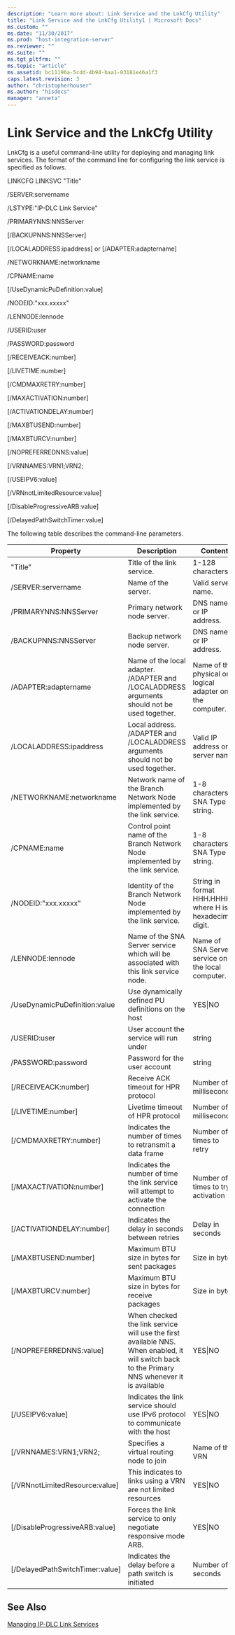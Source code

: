 ```yaml
---
description: "Learn more about: Link Service and the LnkCfg Utility"
title: "Link Service and the LnkCfg Utility1 | Microsoft Docs"
ms.custom: ""
ms.date: "11/30/2017"
ms.prod: "host-integration-server"
ms.reviewer: ""
ms.suite: ""
ms.tgt_pltfrm: ""
ms.topic: "article"
ms.assetid: bc11196a-5cdd-4b94-baa1-03181e46a1f3
caps.latest.revision: 3
author: "christopherhouser"
ms.author: "hisdocs"
manager: "anneta"
---
```

# Link Service and the LnkCfg Utility
LnkCfg is a useful command-line utility for deploying and managing link services. The format of the command line for configuring the link service is specified as follows.  
  
 LINKCFG LINKSVC "Title"  
  
 /SERVER:servername  
  
 /LSTYPE:"IP-DLC Link Service"  
  
 /PRIMARYNNS:NNSServer  
  
 [/BACKUPNNS:NNSServer]  
  
 [/LOCALADDRESS:ipaddress] or [/ADAPTER:adaptername]  
  
 /NETWORKNAME:networkname  
  
 /CPNAME:name  
  
 [/UseDynamicPuDefinition:value]  
  
 /NODEID:"xxx.xxxxx"  
  
 /LENNODE:lennode  
  
 /USERID:user  
  
 /PASSWORD:password  
  
 [/RECEIVEACK:number]  
  
 [/LIVETIME:number]  
  
 [/CMDMAXRETRY:number]  
  
 [/MAXACTIVATION:number]  
  
 [/ACTIVATIONDELAY:number]  
  
 [/MAXBTUSEND:number]  
  
 [/MAXBTURCV:number]  
  
 [/NOPREFERREDNNS:value]  
  
 [/VRNNAMES:VRN1;VRN2;  
  
 [/USEIPV6:value]  
  
 [/VRNnotLimitedResource:value]  
  
 [/DisableProgressiveARB:value]  
  
 [/DelayedPathSwitchTimer:value]  
  
 The following table describes the command-line parameters.  
  
|Property|Description|Content|  
|-|-|-|  
|"Title"|Title of the link service.|1-128 characters.|  
|/SERVER:servername|Name of the server.|Valid server name.|  
|/PRIMARYNNS:NNSServer|Primary network node server.|DNS name or IP address.|  
|/BACKUPNNS:NNSServer|Backup network node server.|DNS name or IP address.|  
|/ADAPTER:adaptername|Name of the local adapter. /ADAPTER and /LOCALADDRESS arguments should not be used together.|Name of the physical or logical adapter on the computer.|  
|/LOCALADDRESS:ipaddress|Local address. /ADAPTER and /LOCALADDRESS arguments should not be used together.|Valid IP address or server name.|  
|/NETWORKNAME:networkname|Network name of the Branch Network Node implemented by the link service.|1-8 characters SNA Type A string.|  
|/CPNAME:name|Control point name of the Branch Network Node implemented by the link service.|1-8 characters SNA Type A string.|  
|/NODEID:"xxx.xxxxx"|Identity of the Branch Network Node implemented by the link service.|String in format HHH.HHHHH where H is a hexadecimal digit.|  
|/LENNODE:lennode|Name of the SNA Server service which will be associated with this link service node.|Name of SNA Server service on the local computer.|  
|/UseDynamicPuDefinition:value|Use dynamically defined PU definitions on the host|YES&#124;NO|  
|/USERID:user|User account the service will run under|string|  
|/PASSWORD:password|Password for the user account|string|  
|[/RECEIVEACK:number]|Receive ACK timeout for HPR protocol|Number of milliseconds|  
|[/LIVETIME:number]|Livetime timeout of HPR protocol|Number of milliseconds|  
|[/CMDMAXRETRY:number]|Indicates the number of times to retransmit a data frame|Number of times to retry|  
|[/MAXACTIVATION:number]|Indicates the number of time the link service will attempt to activate the connection|Number of times to try activation|  
|[/ACTIVATIONDELAY:number]|Indicates the delay in seconds between retries|Delay in seconds|  
|[/MAXBTUSEND:number]|Maximum BTU size in bytes for sent packages|Size in bytes|  
|[/MAXBTURCV:number]|Maximum BTU size in bytes for receive packages|Size in bytes|  
|[/NOPREFERREDNNS:value]|When checked the link service will use the first available NNS.  When enabled, it will switch back to the Primary NNS whenever it is available|YES&#124;NO|  
|[/USEIPV6:value]|Indicates the link service should use IPv6 protocol to communicate with the host|YES&#124;NO|  
|[/VRNNAMES:VRN1;VRN2;|Specifies a virtual routing node to join|Name of the VRN|  
|[/VRNnotLimitedResource:value]|This indicates to links using a VRN are not limited resources|YES&#124;NO|  
|[/DisableProgressiveARB:value]|Forces the link service to only negotiate responsive mode ARB.|YES&#124;NO|  
|[/DelayedPathSwitchTimer:value]|Indicates the delay before a path switch is initiated|Number of seconds|  
  
## See Also  
 [Managing IP-DLC Link Services](../core/managing-ip-dlc-link-services2.md)
